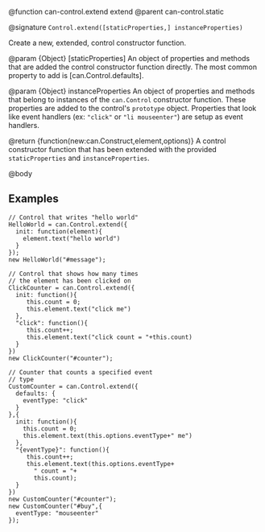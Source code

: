 @function can-control.extend extend
@parent can-control.static

@signature `Control.extend([staticProperties,] instanceProperties)`

Create a new, extended, control constructor 
function. 

@param {Object} [staticProperties] An object of properties and methods that are added the control constructor 
function directly. The most common property to add is [can.Control.defaults].

@param {Object} instanceProperties An object of properties and methods that belong to 
instances of the `can.Control` constructor function. These properties are added to the
control's `prototype` object. Properties that
look like event handlers (ex: `"click"` or `"li mouseenter"`) are setup
as event handlers.

@return {function(new:can.Construct,element,options)} A control constructor function that has been
extended with the provided `staticProperties` and `instanceProperties`.

@body

## Examples

    // Control that writes "hello world"
    HelloWorld = can.Control.extend({
      init: function(element){
        element.text("hello world")  
      }
    });
    new HelloWorld("#message");
    
    // Control that shows how many times
    // the element has been clicked on
    ClickCounter = can.Control.extend({
      init: function(){
         this.count = 0;
         this.element.text("click me")
      },
      "click": function(){
         this.count++;
         this.element.text("click count = "+this.count)
      }
    })
    new ClickCounter("#counter");
 
    // Counter that counts a specified event
    // type
    CustomCounter = can.Control.extend({
      defaults: {
        eventType: "click"
      }
    },{
      init: function(){
        this.count = 0;
        this.element.text(this.options.eventType+" me")
      },
      "{eventType}": function(){
         this.count++;
         this.element.text(this.options.eventType+
           " count = "+
           this.count);
      }
    })
    new CustomCounter("#counter");
    new CustomCounter("#buy",{
      eventType: "mouseenter"
    });
    
